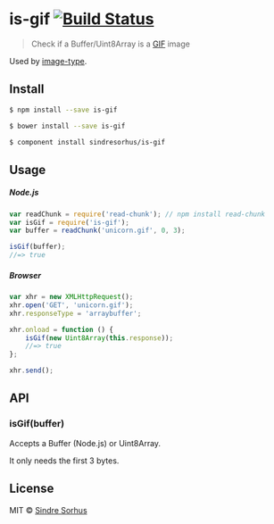 # is-gif [![Build Status](https://travis-ci.org/sindresorhus/is-gif.svg?branch=master)](https://travis-ci.org/sindresorhus/is-gif)

> Check if a Buffer/Uint8Array is a [GIF](http://en.wikipedia.org/wiki/Graphics_Interchange_Format) image

Used by [image-type](https://github.com/sindresorhus/image-type).


## Install

```sh
$ npm install --save is-gif
```

```sh
$ bower install --save is-gif
```

```sh
$ component install sindresorhus/is-gif
```


## Usage

##### Node.js

```js
var readChunk = require('read-chunk'); // npm install read-chunk
var isGif = require('is-gif');
var buffer = readChunk('unicorn.gif', 0, 3);

isGif(buffer);
//=> true
```

##### Browser

```js
var xhr = new XMLHttpRequest();
xhr.open('GET', 'unicorn.gif');
xhr.responseType = 'arraybuffer';

xhr.onload = function () {
	isGif(new Uint8Array(this.response));
	//=> true
};

xhr.send();
```


## API

### isGif(buffer)

Accepts a Buffer (Node.js) or Uint8Array.

It only needs the first 3 bytes.


## License

MIT © [Sindre Sorhus](http://sindresorhus.com)
